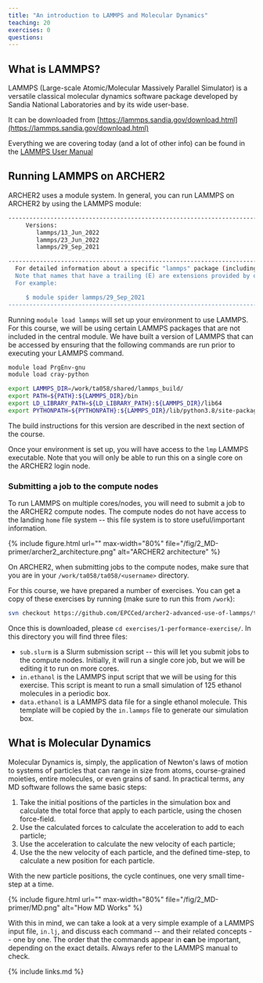 ```yaml
---
title: "An introduction to LAMMPS and Molecular Dynamics"
teaching: 20
exercises: 0
questions:
---
```



## What is LAMMPS?

LAMMPS (Large-scale Atomic/Molecular Massively Parallel Simulator) is a versatile classical molecular dynamics software package developed by Sandia National Laboratories and by its wide user-base.

It can be downloaded from [https://lammps.sandia.gov/download.html](https://lammps.sandia.gov/download.html)

Everything we are covering today (and a lot of other info) can be found in the [LAMMPS User Manual](https://lammps.sandia.gov/doc/Manual.html)


## Running LAMMPS on ARCHER2

[comment]: # (add image w/ login/compute nodes and file system explanation)
ARCHER2 uses a module system. In general, you can run LAMMPS on ARCHER2 by using the LAMMPS module:

```bash
----------------------------------------------------------------------------------------------------------------------------------------------------------------------------------------------
     Versions:
        lammps/13_Jun_2022
        lammps/23_Jun_2022
        lammps/29_Sep_2021

----------------------------------------------------------------------------------------------------------------------------------------------------------------------------------------------
  For detailed information about a specific "lammps" package (including how to load the modules) use the module's full name.
  Note that names that have a trailing (E) are extensions provided by other modules.
  For example:

     $ module spider lammps/29_Sep_2021
----------------------------------------------------------------------------------------------------------------------------------------------------------------------------------------------
```

Running `module load lammps` will set up your environment to use LAMMPS.
For this course, we will be using certain LAMMPS packages that are not included in the central module.
We have built a version of LAMMPS that can be accessed by ensuring that the following commands are run prior to executing your LAMMPS command.

```bash
module load PrgEnv-gnu
module load cray-python

export LAMMPS_DIR=/work/ta058/shared/lammps_build/
export PATH=${PATH}:${LAMMPS_DIR}/bin
export LD_LIBRARY_PATH=${LD_LIBRARY_PATH}:${LAMMPS_DIR}/lib64
export PYTHONPATH=${PYTHONPATH}:${LAMMPS_DIR}/lib/python3.8/site-packages
```

The build instructions for this version are described in the next section of the course.

Once your environment is set up, you will have access to the `lmp` LAMMPS executable.
Note that you will only be able to run this on a single core on the ARCHER2 login node.


### Submitting a job to the compute nodes

To run LAMMPS on multiple cores/nodes, you will need to submit a job to the ARCHER2 compute nodes.
The compute nodes do not have access to the landing `home` file system -- this file system is to store useful/important information.

{% include figure.html url="" max-width="80%" file="/fig/2_MD-primer/archer2_architecture.png" alt="ARCHER2 architecture" %}

On ARCHER2, when submitting jobs to the compute nodes, make sure that you are in your `/work/ta058/ta058/<username>` directory.

For this course, we have prepared a number of exercises.
You can get a copy of these exercises by running (make sure to run this from `/work`):

[comment]: # (change to intro link)
```bash
svn checkout https://github.com/EPCCed/archer2-advanced-use-of-lammps/trunk/exercises
```

[comment]: # (change exercise names and file names)
Once this is downloaded, please  `cd exercises/1-performance-exercise/`.
In this directory you will find three files:

  - `sub.slurm` is a Slurm submission script -- this will let you submit jobs to the compute nodes.
    Initially, it will run a single core job, but we will be editing it to run on more cores.
  - `in.ethanol` is the LAMMPS input script that we will be using for this exercise.
    This script is meant to run a small simulation of 125 ethanol molecules in a periodic box.
  - `data.ethanol` is a LAMMPS data file for a single ethanol molecule.
    This template will be copied by the `in.lammps` file to generate our simulation box.


## What is Molecular Dynamics

Molecular Dynamics is, simply, the application of Newton's laws of motion to systems of particles that can range in size from atoms, course-grained moieties, entire molecules, or even grains of sand.
In practical terms, any MD software follows the same basic steps:

  1. Take the initial positions of the particles in the simulation box and calculate the total force that apply to each particle, using the chosen force-field.
  2. Use the calculated forces to calculate the acceleration to add to each particle;
  3. Use the acceleration to calculate the new velocity of each particle;
  4. Use the the new velocity of each particle, and the defined time-step, to calculate a new position for each particle.

With the new particle positions, the cycle continues, one very small time-step at a time.

[comment]: # (make image better)
{% include figure.html url="" max-width="80%" file="/fig/2_MD-primer/MD.png" alt="How MD Works" %}

With this in mind, we can take a look at a very simple example of a LAMMPS input file, `in.lj`, and discuss each command -- and their related concepts -- one by one.
The order that the commands appear in **can** be important, depending on the exact details.
Always refer to the LAMMPS manual to check.

{% include links.md %}
